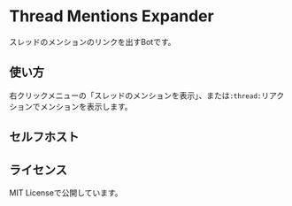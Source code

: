 # Thread Mentions Expander

スレッドのメンションのリンクを出すBotです。

## 使い方

右クリックメニューの「スレッドのメンションを表示」、または`:thread:`リアクションでメンションを表示します。

## セルフホスト



## ライセンス

MIT Licenseで公開しています。